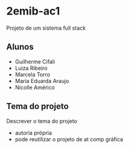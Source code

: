 # 2emib-ac1
Projeto de um sistema full stack

## Alunos
- Guilherme Cifali
- Luiza Ribeiro
- Marcela Torro
- Maria Eduarda Araujo
- Nicolle Américo

## Tema do projeto
Descrever o tema do projeto
- autoria própria
- pode reutilizar o projeto de at comp gráfica
